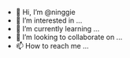 - 👋 Hi, I’m @ninggie
- 👀 I’m interested in ...
- 🌱 I’m currently learning ...
- 💞️ I’m looking to collaborate on ...
- 📫 How to reach me ...

<!---
ninggie/ninggie is a ✨ special ✨ repository because its `README.md` (this file) appears on your GitHub profile.
You can click the Preview link to take a look at your changes.
--->
